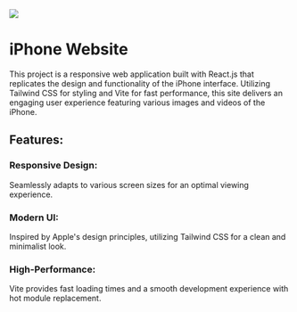 <img src="https://raw.githubusercontent.com/adilisani1/iPhone-website/refs/heads/master/titanium.png" >

# iPhone Website

This project is a responsive web application built with React.js that replicates the design and functionality of the iPhone interface. Utilizing Tailwind CSS for styling and Vite for fast performance, this site delivers an engaging user experience featuring various images and videos of the iPhone.

## Features:

### Responsive Design: 
Seamlessly adapts to various screen sizes for an optimal viewing experience.

### Modern UI: 
Inspired by Apple's design principles, utilizing Tailwind CSS for a clean and minimalist look.

### High-Performance: 
Vite provides fast loading times and a smooth development experience with hot module replacement.

